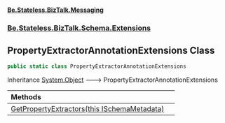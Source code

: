 #### [Be.Stateless.BizTalk.Messaging](README.md 'README')
### [Be.Stateless.BizTalk.Schema.Extensions](Be.Stateless.BizTalk.Schema.Extensions.md 'Be.Stateless.BizTalk.Schema.Extensions')

## PropertyExtractorAnnotationExtensions Class

```csharp
public static class PropertyExtractorAnnotationExtensions
```

Inheritance [System.Object](https://docs.microsoft.com/en-us/dotnet/api/System.Object 'System.Object') &#129106; PropertyExtractorAnnotationExtensions

| Methods | |
| :--- | :--- |
| [GetPropertyExtractors(this ISchemaMetadata)](PropertyExtractorAnnotationExtensions.GetPropertyExtractors(thisISchemaMetadata).md 'Be.Stateless.BizTalk.Schema.Extensions.PropertyExtractorAnnotationExtensions.GetPropertyExtractors(this Be.Stateless.BizTalk.Schema.ISchemaMetadata)') | |
